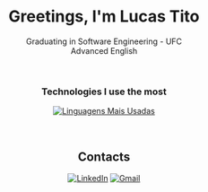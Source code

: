 <div align="center">

  <h1> Greetings, I'm Lucas Tito </h1>

  Graduating in Software Engineering - UFC <br>
  Advanced English

  <br>

  ### Technologies I use the most 

  [![Linguagens Mais Usadas](https://github-readme-stats.vercel.app/api/top-langs/?username=Lucas-Tito&layout=compact)](https://github.com/anuraghazra/github-readme-stats)

  <br>

  ## Contacts

  [![LinkedIn](https://img.shields.io/badge/LinkedIn-0077B5?style=for-the-badge&logo=linkedin&logoColor=white)](https://www.linkedin.com/in/lucas-tito-530997211/)
  [![Gmail](https://img.shields.io/badge/Gmail-D14836?style=for-the-badge&logo=gmail&logoColor=white)](mailto:lucastito.contato@gmail.com)

</div>
